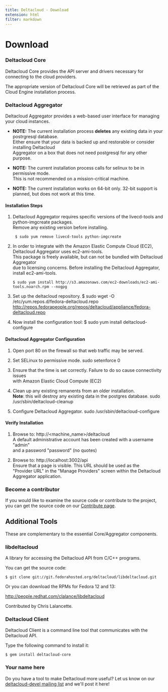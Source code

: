 ```yaml
---
title: Deltacloud - Download
extension: html
filter: markdown
---
```

Download
========
<h3 id="deltacloud-core">Deltacloud Core</h3>

Deltacloud Core provides the API server and drivers necessary for connecting
to the cloud providers.

The appropriate version of Deltacloud Core will be retrieved as part of the 
Cloud Engine installation process.

<h3 id="deltacloud-aggregator">Deltacloud Aggregator</h3>

Deltacloud Aggregator provides a web-based user interface for managing your
cloud instances.  

 + **NOTE:** The current installation process **deletes** any existing data in your postrgresql database.  
Either ensure that your data is backed up and restorable or consider installing Deltacloud  
Aggregator on a box that does not need postgresql for any other purpose.

 + **NOTE:** The current installation process calls for selinux to be in permissive mode.  
This is not recommended on a mission-critical machine.

+ **NOTE:** The current installation works on 64-bit only.  32-bit support is
planned, but does not work at this time.

#### Installation Steps ####

1. Deltacloud Aggregator requires specific versions of the livecd-tools and python-imgcreate packages.  
Remove any existing version before installing.

		$ sudo yum remove livecd-tools python-imgcreate
	
1.  In order to integrate with the Amazon Elastic Compute Cloud (EC2), Deltacloud Aggregator uses ec2-ami-tools.  
This package is freely available, but can not be bundled with Deltacloud Aggregator  
due to licensing concerns. Before installing the Deltacloud Aggregator, install ec2-ami-tools.

		$ sudo yum install http://s3.amazonaws.com/ec2-downloads/ec2-ami-tools.noarch.rpm --nogpg
 
	
1.  Set up the deltacloud repository.
		$ sudo wget -O /etc/yum.repos.d/fedora-deltacloud.repo \
			http://repos.fedorapeople.org/repos/deltacloud/appliance/fedora-deltacloud.repo

1.  Now install the configuration tool:
		$ sudo yum install deltacloud-configure
	
#### Deltacloud Aggregator Configuration ####

1.  Open port 80 on the firewall so that web traffic may be served.

1.  Set SELinux to permissive mode.
		sudo setenforce 0
		
1.  Ensure that the time is set correctly.  Failure to do so cause connectivity issues  
with Amazon Elastic Cloud Compute (EC2)

1.  Clean up any existing remanents from an older installation.  
**Note**:  this will destroy any existing data in the postgres database.
		sudo  /usr/sbin/deltacloud-cleanup
		
1.  Configure Deltacloud Aggregator.
		sudo /usr/sbin/deltacloud-configure
		
#### Verify Installation ####

1.  Browse to:  http://<machine_name>/deltacloud   
A default administrative account has been created with a username "admin"  
and a password "password" (no quotes)
	
1.  Browse to:  http://localhost:3002/api  
Ensure that a page is visible.  This URL should be used as the  
"Provider URL" in the "Manage Providers" screen within the Deltacloud Aggregator application.

### Become a contributor ###
If you would like to examine the source code or contribute to the project, you
can get the source code on our [Contribute page][Contribute].

[Contribute]: ./contribute.html



Additional Tools
----------------
These are complementary to the essential Core/Aggregator components.

<h3 id="libdeltacloud">libdeltacloud</h3>

A library for accessing the Deltacloud API from C/C++ programs.

You can get the source code:

    $ git clone git://git.fedorahosted.org/deltacloud/libdeltacloud.git

Or you can download the RPMs for Fedora 12 and 13:

<http://people.redhat.com/clalance/libdeltacloud>

Contributed by Chris Lalancette.


<h3 id="deltacloud-client">Deltacloud Client</h3>

Deltacloud Client is a command line tool that communicates with the
Deltacloud&nbsp;API.

Type the following command to install it:

    $ gem install deltacloud-core

### Your name here ###

Do you have a tool to make Deltacloud more useful? Let us know on our
[deltacloud-devel mailing list][deltacloud-devel] and we'll post it here!

[deltacloud-devel]: https://fedorahosted.org/mailman/listinfo/deltacloud-devel
